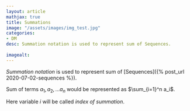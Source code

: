 ```yaml
---
layout: article
mathjax: true
title: Summations
image: "/assets/images/img_test.jpg"
categories:
- DM
desc: Summation notation is used to represent sum of Sequences.
 
imagealt: 
---
```


*Summation notation* is used to represent sum of [Sequences]({% post_url 2020-07-02-sequences %}).

Sum of terms $a_1, a_2, \dots a_n$ would be represented as $\sum_{i=1}^n a_i$.

































































































































































































































































































































































Here variable $i$ will be called *index of summation*.
































































































































































































































































































































































